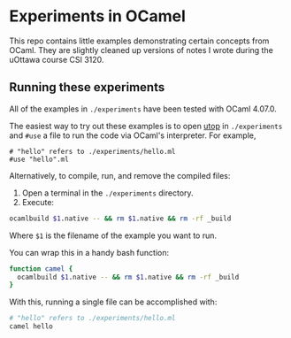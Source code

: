 # Experiments in OCamel

This repo contains little examples demonstrating certain concepts from OCaml. They are slightly cleaned up versions of notes I wrote during the uOttawa course CSI 3120.

## Running these experiments

All of the examples in `./experiments` have been tested with OCaml 4.07.0.

The easiest way to try out these examples is to open [utop](https://opam.ocaml.org/blog/about-utop/) in `./experiments` and `#use` a file to run the code via OCaml's interpreter. For example,

```
# "hello" refers to ./experiments/hello.ml
#use "hello".ml
```

Alternatively, to compile, run, and remove the compiled files:

1. Open a terminal in the `./experiments` directory.
2. Execute:

```bash
ocamlbuild $1.native -- && rm $1.native && rm -rf _build
```

Where `$1` is the filename of the example you want to run.

You can wrap this in a handy bash function:

```bash
function camel {
  ocamlbuild $1.native -- && rm $1.native && rm -rf _build
}
```

With this, running a single file can be accomplished with:

```bash
# "hello" refers to ./experiments/hello.ml
camel hello
```
